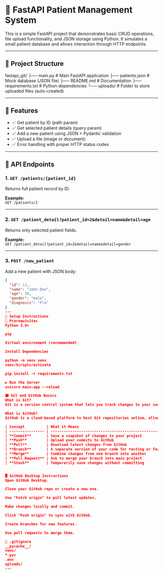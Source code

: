 # 🏥 FastAPI Patient Management System

This is a simple FastAPI project that demonstrates basic CRUD operations, file upload functionality, and JSON storage using Python. It simulates a small patient database and allows interaction through HTTP endpoints.

---

## 📁 Project Structure

fastapi_git/
├── main.py # Main FastAPI application
├── patients.json # Mock database (JSON file)
├── README.md # Documentation
├── requirements.txt # Python dependencies
└── uploads/ # Folder to store uploaded files (auto-created)

---

## 🚀 Features

- ✅ Get patient by ID (path param)
- ✅ Get selected patient details (query param)
- ✅ Add a new patient using JSON + Pydantic validation
- ✅ Upload a file (image or document)
- ✅ Error handling with proper HTTP status codes

---

## 🧪 API Endpoints

### 1. `GET /patients/{patient_id}`

Returns full patient record by ID.

**Example:**  
`GET /patients/2`

---

### 2. `GET /patient_detail?patient_id=2&detail=name&detail=age`

Returns only selected patient fields.

**Example:**  
`GET /patient_detail?patient_id=2&detail=name&detail=gender`

---

### 3. `POST /new_patient`

Add a new patient with JSON body:
```json
{
  "id": 11,
  "name": "John Doe",
  "age": 30,
  "gender": "male",
  "diagnosis": "Flu"
}
---
🧰 Setup Instructions
🔧 Prerequisites
Python 3.8+

pip

Virtual environment (recommended)

Install Dependencies

python -m venv venv
venv/Scripts/activate

pip install -r requirements.txt

▶️ Run the Server
uvicorn main:app --reload

🗃️ Git and GitHub Basics
What is Git?
Git is a version control system that lets you track changes to your code, collaborate with others, and roll back to previous versions.

What is GitHub?
GitHub is a cloud-based platform to host Git repositories online, allowing others to view, clone, and contribute.

| Concept          | What it Means                                           |
| ---------------- | ------------------------------------------------------- |
| **Commit**       | Save a snapshot of changes to your project              |
| **Push**         | Upload your commits to GitHub                           |
| **Pull**         | Download latest changes from GitHub                     |
| **Branch**       | A separate version of your code for testing or features |
| **Merge**        | Combine changes from one branch into another            |
| **Pull Request** | Ask to merge your branch into main project              |
| **Stash**        | Temporarily save changes without committing             |


🖥️ GitHub Desktop Instructions
Open GitHub Desktop.

Clone your GitHub repo or create a new one.

Use "Fetch origin" to pull latest updates.

Make changes locally and commit.

Click "Push origin" to sync with GitHub.

Create branches for new features.

Use pull requests to merge them.

📁 .gitignore
__pycache__/
venv/
*.pyc
.env
uploads/
---